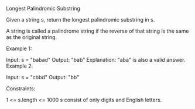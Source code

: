 Longest Palindromic Substring

Given a string s, return the longest palindromic substring in s.

A string is called a palindrome string if the reverse of that string is the same as the original string.

Example 1:

Input: s = "babad"
Output: "bab"
Explanation: "aba" is also a valid answer.
Example 2:

Input: s = "cbbd"
Output: "bb"
 

Constraints:

1 <= s.length <= 1000
s consist of only digits and English letters.